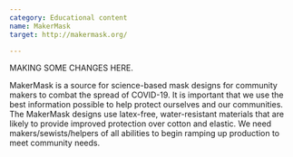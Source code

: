 ```yaml
---
category: Educational content
name: MakerMask
target: http://makermask.org/

---
```


MAKING SOME CHANGES HERE.

MakerMask is a source for science-based mask designs for community makers to combat the spread of COVID-19. It is important that we use the best information possible to help protect ourselves and our communities. The MakerMask designs use latex-free, water-resistant materials that are likely to provide improved protection over cotton and elastic.  We need makers/sewists/helpers of all abilities to begin ramping up production to meet community needs.
